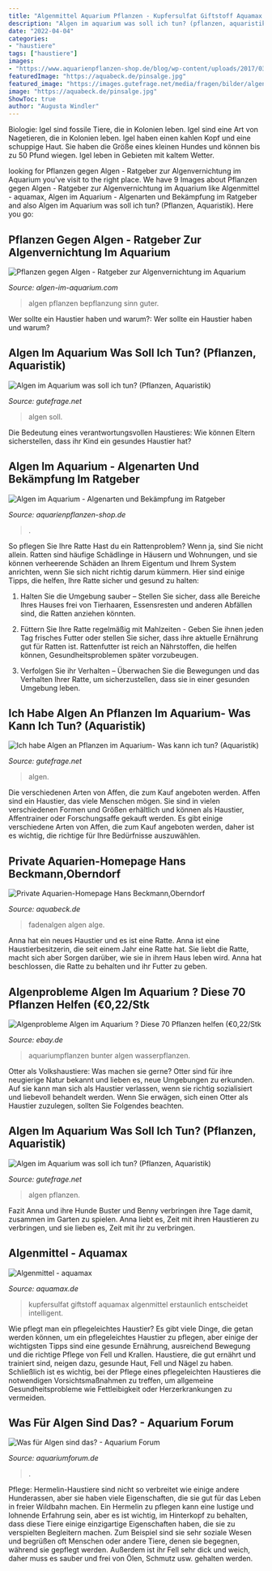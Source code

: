 ```yaml
---
title: "Algenmittel Aquarium Pflanzen - Kupfersulfat Giftstoff Aquamax Algenmittel Erstaunlich Entscheidet Intelligent"
description: "Algen im aquarium was soll ich tun? (pflanzen, aquaristik)"
date: "2022-04-04"
categories:
- "haustiere"
tags: ["haustiere"]
images:
- "https://www.aquarienpflanzen-shop.de/blog/wp-content/uploads/2017/03/algen-aquarium.jpg"
featuredImage: "https://aquabeck.de/pinsalge.jpg"
featured_image: "https://images.gutefrage.net/media/fragen/bilder/algen-im-aquarium-was-soll-ich-tun/0_big.jpg?v=1471600869000"
image: "https://aquabeck.de/pinsalge.jpg"
ShowToc: true
author: "Augusta Windler"
---
```



Biologie: Igel sind fossile Tiere, die in Kolonien leben.
Igel sind eine Art von Nagetieren, die in Kolonien leben. Igel haben einen kahlen Kopf und eine schuppige Haut. Sie haben die Größe eines kleinen Hundes und können bis zu 50 Pfund wiegen. Igel leben in Gebieten mit kaltem Wetter.

	

		
looking for Pflanzen gegen Algen - Ratgeber zur Algenvernichtung im Aquarium you've visit to the right place. We have 9 Images about Pflanzen gegen Algen - Ratgeber zur Algenvernichtung im Aquarium like Algenmittel - aquamax, Algen im Aquarium - Algenarten und Bekämpfung im Ratgeber and also Algen im Aquarium was soll ich tun? (Pflanzen, Aquaristik). Here you go:
		
    
## Pflanzen Gegen Algen - Ratgeber Zur Algenvernichtung Im Aquarium

<img loading=lazy src="https://www.algen-im-aquarium.com/wp-content/uploads/2017/12/algae-316302_640.jpg" onerror="this.onerror=null;this.src='https://tse1.mm.bing.net/th?id=OIP.pIcUCR3Kvp1I0MDulXJPwwHaE5&amp;pid=15.1';" alt="Pflanzen gegen Algen - Ratgeber zur Algenvernichtung im Aquarium">

_Source: algen-im-aquarium.com_

>algen pflanzen bepflanzung sinn guter. 

	

Wer sollte ein Haustier haben und warum?: Wer sollte ein Haustier haben und warum?

    
## Algen Im Aquarium Was Soll Ich Tun? (Pflanzen, Aquaristik)

<img loading=lazy src="https://images.gutefrage.net/media/fragen/bilder/algen-im-aquarium-was-soll-ich-tun/0_big.jpg?v=1471600869000" onerror="this.onerror=null;this.src='https://tse2.mm.bing.net/th?id=OIP.WB4n2G7HZUzoItahP0WZoQHaHa&amp;pid=15.1';" alt="Algen im Aquarium was soll ich tun? (Pflanzen, Aquaristik)">

_Source: gutefrage.net_

>algen soll. 

	

Die Bedeutung eines verantwortungsvollen Haustieres: Wie können Eltern sicherstellen, dass ihr Kind ein gesundes Haustier hat?

    
## Algen Im Aquarium - Algenarten Und Bekämpfung Im Ratgeber

<img loading=lazy src="https://www.aquarienpflanzen-shop.de/blog/wp-content/uploads/2017/03/algen-aquarium.jpg" onerror="this.onerror=null;this.src='https://tse2.mm.bing.net/th?id=OIP.5GX1WBKoy52PWfj2xLgsSgHaE8&amp;pid=15.1';" alt="Algen im Aquarium - Algenarten und Bekämpfung im Ratgeber">

_Source: aquarienpflanzen-shop.de_

>. 

	

So pflegen Sie Ihre Ratte
Hast du ein Rattenproblem? Wenn ja, sind Sie nicht allein. Ratten sind häufige Schädlinge in Häusern und Wohnungen, und sie können verheerende Schäden an Ihrem Eigentum und Ihrem System anrichten, wenn Sie sich nicht richtig darum kümmern. Hier sind einige Tipps, die helfen, Ihre Ratte sicher und gesund zu halten:
1. Halten Sie die Umgebung sauber – Stellen Sie sicher, dass alle Bereiche Ihres Hauses frei von Tierhaaren, Essensresten und anderen Abfällen sind, die Ratten anziehen könnten.

2. Füttern Sie Ihre Ratte regelmäßig mit Mahlzeiten - Geben Sie ihnen jeden Tag frisches Futter oder stellen Sie sicher, dass ihre aktuelle Ernährung gut für Ratten ist. Rattenfutter ist reich an Nährstoffen, die helfen können, Gesundheitsproblemen später vorzubeugen.

3. Verfolgen Sie ihr Verhalten – Überwachen Sie die Bewegungen und das Verhalten Ihrer Ratte, um sicherzustellen, dass sie in einer gesunden Umgebung leben.

    
## Ich Habe Algen An Pflanzen Im Aquarium- Was Kann Ich Tun? (Aquaristik)

<img loading=lazy src="https://images.gutefrage.net/media/fragen/bilder/algen-an-pflanzen-im-aquarium--was-tun/0_original.jpg?v=1436379009000" onerror="this.onerror=null;this.src='https://tse3.mm.bing.net/th?id=OIP.6V08-Q5bYEw_-kRKxR3-ygHaHa&amp;pid=15.1';" alt="Ich habe Algen an Pflanzen im Aquarium- Was kann ich tun? (Aquaristik)">

_Source: gutefrage.net_

>algen. 

	

Die verschiedenen Arten von Affen, die zum Kauf angeboten werden.
Affen sind ein Haustier, das viele Menschen mögen. Sie sind in vielen verschiedenen Formen und Größen erhältlich und können als Haustier, Affentrainer oder Forschungsaffe gekauft werden. Es gibt einige verschiedene Arten von Affen, die zum Kauf angeboten werden, daher ist es wichtig, die richtige für Ihre Bedürfnisse auszuwählen.

    
## Private Aquarien-Homepage Hans Beckmann,Oberndorf

<img loading=lazy src="https://aquabeck.de/pinsalge.jpg" onerror="this.onerror=null;this.src='https://tse2.mm.bing.net/th?id=OIP.mvpcXWMcyrbyOZvIRVjQjQHaLP&amp;pid=15.1';" alt="Private Aquarien-Homepage Hans Beckmann,Oberndorf">

_Source: aquabeck.de_

>fadenalgen algen alge. 

	

Anna hat ein neues Haustier und es ist eine Ratte.
Anna ist eine Haustierbesitzerin, die seit einem Jahr eine Ratte hat. Sie liebt die Ratte, macht sich aber Sorgen darüber, wie sie in ihrem Haus leben wird. Anna hat beschlossen, die Ratte zu behalten und ihr Futter zu geben.

    
## Algenprobleme Algen Im Aquarium ? Diese 70 Pflanzen Helfen (€0,22/Stk

<img loading=lazy src="https://i.ebayimg.com/images/g/dXQAAOSwAL9Ujt~0/s-l400.jpg" onerror="this.onerror=null;this.src='https://tse3.mm.bing.net/th?id=OIP.VEsEJtrZjbezsb5B3ISFDAAAAA&amp;pid=15.1';" alt="Algenprobleme Algen im Aquarium ? Diese 70 Pflanzen helfen (€0,22/Stk">

_Source: ebay.de_

>aquariumpflanzen bunter algen wasserpflanzen. 

	

Otter als Volkshaustiere: Was machen sie gerne?
Otter sind für ihre neugierige Natur bekannt und lieben es, neue Umgebungen zu erkunden. Auf sie kann man sich als Haustier verlassen, wenn sie richtig sozialisiert und liebevoll behandelt werden. Wenn Sie erwägen, sich einen Otter als Haustier zuzulegen, sollten Sie Folgendes beachten.

    
## Algen Im Aquarium Was Soll Ich Tun? (Pflanzen, Aquaristik)

<img loading=lazy src="https://images.gutefrage.net/media/fragen/bilder/algen-im-aquarium-was-soll-ich-tun/1_full.jpg?v=1471600869000" onerror="this.onerror=null;this.src='https://tse2.mm.bing.net/th?id=OIP.7w32mOjYjZ9JaqpIBQ_HugHaHa&amp;pid=15.1';" alt="Algen im Aquarium was soll ich tun? (Pflanzen, Aquaristik)">

_Source: gutefrage.net_

>algen pflanzen. 

	

Fazit
Anna und ihre Hunde Buster und Benny verbringen ihre Tage damit, zusammen im Garten zu spielen. Anna liebt es, Zeit mit ihren Haustieren zu verbringen, und sie lieben es, Zeit mit ihr zu verbringen.

    
## Algenmittel - Aquamax

<img loading=lazy src="https://www.aquamax.de/files/aquamax/algen/aquarium/algenmittel/AlgenAQ_Algenkiller_kupferwarn.jpg" onerror="this.onerror=null;this.src='https://tse3.mm.bing.net/th?id=OIP.FGPmNfVVzPJHy_J6mMCukwHaFj&amp;pid=15.1';" alt="Algenmittel - aquamax">

_Source: aquamax.de_

>kupfersulfat giftstoff aquamax algenmittel erstaunlich entscheidet intelligent. 

	

Wie pflegt man ein pflegeleichtes Haustier?
Es gibt viele Dinge, die getan werden können, um ein pflegeleichtes Haustier zu pflegen, aber einige der wichtigsten Tipps sind eine gesunde Ernährung, ausreichend Bewegung und die richtige Pflege von Fell und Krallen. Haustiere, die gut ernährt und trainiert sind, neigen dazu, gesunde Haut, Fell und Nägel zu haben. Schließlich ist es wichtig, bei der Pflege eines pflegeleichten Haustieres die notwendigen Vorsichtsmaßnahmen zu treffen, um allgemeine Gesundheitsprobleme wie Fettleibigkeit oder Herzerkrankungen zu vermeiden.

    
## Was Für Algen Sind Das? - Aquarium Forum

<img loading=lazy src="https://www.aquariumforum.de/gallery/files/3/5/6/4/3/2008-04-06_0031-med.jpg" onerror="this.onerror=null;this.src='https://tse4.mm.bing.net/th?id=OIP.qQ2b7e3CQsfo2cnY9WaMCQHaFj&amp;pid=15.1';" alt="Was für Algen sind das? - Aquarium Forum">

_Source: aquariumforum.de_

>. 

	

Pflege: Hermelin-Haustiere sind nicht so verbreitet wie einige andere Hunderassen, aber sie haben viele Eigenschaften, die sie gut für das Leben in freier Wildbahn machen.
Ein Hermelin zu pflegen kann eine lustige und lohnende Erfahrung sein, aber es ist wichtig, im Hinterkopf zu behalten, dass diese Tiere einige einzigartige Eigenschaften haben, die sie zu verspielten Begleitern machen. Zum Beispiel sind sie sehr soziale Wesen und begrüßen oft Menschen oder andere Tiere, denen sie begegnen, während sie gepflegt werden. Außerdem ist ihr Fell sehr dick und weich, daher muss es sauber und frei von Ölen, Schmutz usw. gehalten werden.

